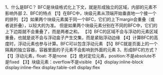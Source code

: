 1、什么是BFC？
BFC是块级格式化上下文，就是形成独立的区域，内部的元素不影响外部
2、BFC的特点
【1】在BFC中，块级元素从顶端开始垂直地一个接一个的排列
【2】如果两个块级元素属于同一个BFC，它们的上下margin会重叠（或者说折叠），以较大的为准。
    但是如果两个块级元素分别在不同的BFC中，它们的上下边距就不会重叠了，而是两者之和。
【3】BFC的区域不会与浮动的元素区域重叠，也就是说不会与浮动盒子产生交集，而是紧贴浮动边缘
【4】计算BFC的高度时，浮动元素也参与计算。BFC可以包含浮动元素
【5】BFC就是页面上的一个隔离的独立容器，容器里面的子元素不会影响到外面的元素
3、形成BFC的方式？
【1】浮动元素，float: 不是none
【2】绝对定位元素，position:不是absolute不是fixed
【3】块级元素：overflow不是visible
【4】display:inline-block
    display:inline-flex
    display:table-cell
    display:flex
    
